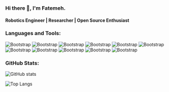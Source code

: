 ### Hi there 👋, I'm Fatemeh.
#### Robotics Engineer | Researcher | Open Source Enthusiast

### Languages and Tools:
![Bootstrap](https://img.shields.io/badge/-Python-05122A?style=flat-square&logo=Python&color=353535) ![Bootstrap](https://img.shields.io/badge/-Ubuntu-05122A?style=flat-square&logo=Ubuntu&color=353535) ![Bootstrap](https://img.shields.io/badge/-Gazebo-05122A?style=flat-square&logo=Gazebo&color=353535) ![Bootstrap](https://img.shields.io/badge/-Ros-05122A?style=flat-square&logo=Ros&color=353535) ![Bootstrap](https://img.shields.io/badge/-TensorFlow-05122A?style=flat-square&logo=TensorFlow&color=353535) ![Bootstrap](https://img.shields.io/badge/-Scikit%20Learn-05122A?style=flat-square&logo=Scikit-Learn&color=353535) ![Bootstrap](https://img.shields.io/badge/-Pandas-05122A?style=flat-square&logo=Pandas&color=353535) ![Bootstrap](https://img.shields.io/badge/-Numpy-05122A?style=flat-square&logo=Numpy&color=353535) ![Bootstrap](https://img.shields.io/badge/-Matplotlib-05122A?style=flat-square&logo=Matplotlib&color=353535) ![Bootstrap](https://img.shields.io/badge/-Visual%20Studio%20Code-05122A?style=flat-square&logo=Visual-Studio-Code&color=353535) ![Bootstrap](https://img.shields.io/badge/-Webots-05122A?style=flat-square&logo=Webots&color=353535)

### GitHub Stats:

![GitHub stats](https://github-readme-stats.vercel.app/api?username=fatemehprhm&show_icons=true&theme=tokyonight)

![Top Langs](https://github-readme-stats.vercel.app/api/top-langs/?username=fatemehprhm&theme=tokyonight&layout=compact)
